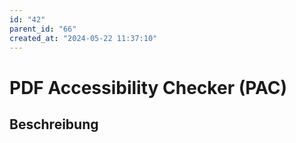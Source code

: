 ```yaml
---
id: "42"
parent_id: "66"
created_at: "2024-05-22 11:37:10"
---
```


# PDF Accessibility Checker (PAC)

## Beschreibung

